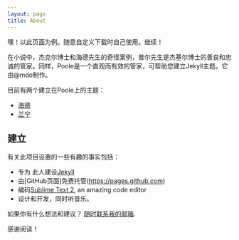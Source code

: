 ```yaml
---
layout: page
title: About
---
```


<p class="message">
      嘿！以此页面为例。随意自定义下载时自己使用。继续！
</p>

在小说中，杰克尔博士和海德先生的奇怪案例，普尔先生是杰基尔博士的善良和忠诚的管家。同样，Poole是一个直观而有效的管家，可帮助您建立Jekyll主题。它由@mdo制作。

目前有两个建立在Poole上的主题：

* [海德](http://hyde.getpoole.com)
* [兰宁](http://lanyon.getpoole.com)



## 建立

有关此项目设置的一些有趣的事实包括：

* 专为 此人建设[Jekyll](http://jekyllrb.com)
* 由[GitHub页面]免费托管(https://pages.github.com)
* 编码[Sublime Text 2](http://sublimetext.com), an amazing code editor
* 设计和开发，同时听音乐。 

如果你有什么想法和建议？ [随时联系我的邮箱](1714593434@Outlook.com).

感谢阅读！

